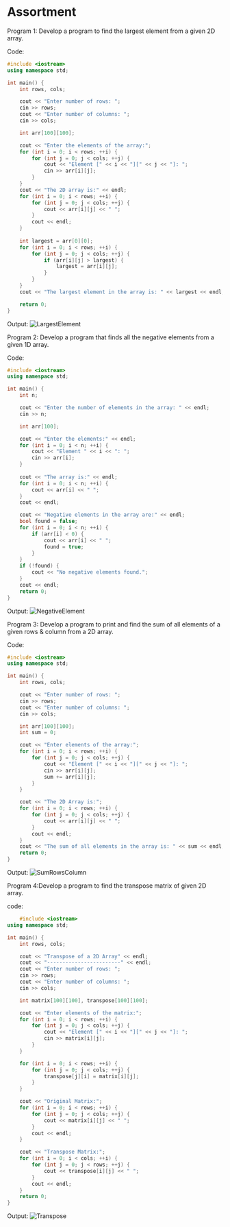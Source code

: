 # Assortment
Program 1: Develop a program to find the largest element from a given 2D array.

Code:
```cpp
#include <iostream>
using namespace std;

int main() {
    int rows, cols;

    cout << "Enter number of rows: ";
    cin >> rows;
    cout << "Enter number of columns: ";
    cin >> cols;

    int arr[100][100];  

    cout << "Enter the elements of the array:";
    for (int i = 0; i < rows; ++i) {
        for (int j = 0; j < cols; ++j) {
            cout << "Element [" << i << "][" << j << "]: ";
            cin >> arr[i][j];
        }
    }
    cout << "The 2D array is:" << endl;
    for (int i = 0; i < rows; ++i) {
        for (int j = 0; j < cols; ++j) {
            cout << arr[i][j] << " ";
        }
        cout << endl;
    }
    
    int largest = arr[0][0];
    for (int i = 0; i < rows; ++i) {
        for (int j = 0; j < cols; ++j) {
            if (arr[i][j] > largest) {
                largest = arr[i][j];
            }
        }
    }
    cout << "The largest element in the array is: " << largest << endl;

    return 0;
}
```
Output:
![LargestElement](https://github.com/jinaljain0705/DSA-with-C--/blob/Project---4/Output/Largest-Element.png)

Program 2: Develop a program that finds all the negative elements from a given 1D array.

Code:
```cpp
#include <iostream>
using namespace std;

int main() {
    int n;

    cout << "Enter the number of elements in the array: " << endl;
    cin >> n;

    int arr[100];  

    cout << "Enter the elements:" << endl;
    for (int i = 0; i < n; ++i) {
        cout << "Element " << i << ": ";
        cin >> arr[i];
    }
    
    cout << "The array is:" << endl;
    for (int i = 0; i < n; ++i) {
        cout << arr[i] << " ";
    }
    cout << endl;

    cout << "Negative elements in the array are:" << endl;
    bool found = false;
    for (int i = 0; i < n; ++i) {
        if (arr[i] < 0) {
            cout << arr[i] << " ";
            found = true;
        }
    }
    if (!found) {
        cout << "No negative elements found.";
    }
    cout << endl;
    return 0;
}
```
Output:
![NegativeElement](https://github.com/jinaljain0705/DSA-with-C--/blob/Project---4/Output/Negetive-Element.png)

Program 3: Develop a program to print and find the sum of all elements of a given rows & column from a 2D array.

Code:
```cpp
#include <iostream>
using namespace std;

int main() {
    int rows, cols;

    cout << "Enter number of rows: ";
    cin >> rows;
    cout << "Enter number of columns: ";
    cin >> cols;

    int arr[100][100]; 
    int sum = 0;

    cout << "Enter elements of the array:";
    for (int i = 0; i < rows; ++i) {
        for (int j = 0; j < cols; ++j) {
            cout << "Element [" << i << "][" << j << "]: ";
            cin >> arr[i][j];
            sum += arr[i][j]; 
        }
    }

    cout << "The 2D Array is:";
    for (int i = 0; i < rows; ++i) {
        for (int j = 0; j < cols; ++j) {
            cout << arr[i][j] << " ";
        }
        cout << endl;
    }
    cout << "The sum of all elements in the array is: " << sum << endl;
    return 0;
}
```
Output:
![SumRowsColumn](https://github.com/jinaljain0705/DSA-with-C--/blob/Project---4/Output/Sum-Rows-Column.png)

Program 4:Develop a program to find the transpose matrix of given 2D array.

code:
```cpp
    #include <iostream>
using namespace std;

int main() {
    int rows, cols;

    cout << "Transpose of a 2D Array" << endl;
    cout << "------------------------" << endl;
    cout << "Enter number of rows: ";
    cin >> rows;
    cout << "Enter number of columns: ";
    cin >> cols;

    int matrix[100][100], transpose[100][100]; 

    cout << "Enter elements of the matrix:";
    for (int i = 0; i < rows; ++i) {
        for (int j = 0; j < cols; ++j) {
            cout << "Element [" << i << "][" << j << "]: ";
            cin >> matrix[i][j];
        }
    }

    for (int i = 0; i < rows; ++i) {
        for (int j = 0; j < cols; ++j) {
            transpose[j][i] = matrix[i][j];
        }
    }

    cout << "Original Matrix:";
    for (int i = 0; i < rows; ++i) {
        for (int j = 0; j < cols; ++j) {
            cout << matrix[i][j] << " ";
        }
        cout << endl;
    }

    cout << "Transpose Matrix:";
    for (int i = 0; i < cols; ++i) {
        for (int j = 0; j < rows; ++j) {
            cout << transpose[i][j] << " ";
        }
        cout << endl;
    }
    return 0;
}
```
Output:
![Transpose](https://github.com/jinaljain0705/DSA-with-C--/blob/Project---4/Output/Transpose.png)
